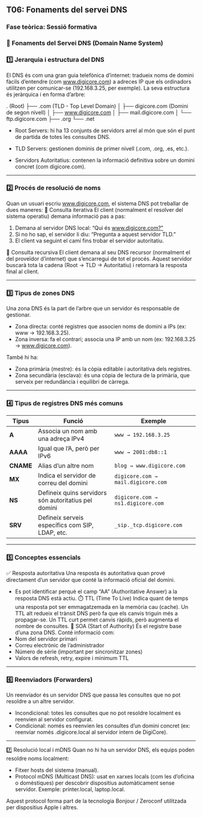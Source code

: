 ## T06: Fonaments del servei DNS

### Fase teòrica: Sessió formativa

### 🧭 Fonaments del Servei DNS (Domain Name System)

### 1️⃣ Jerarquia i estructura del DNS
El DNS és com una gran guia telefònica d’internet: tradueix noms de domini fàcils d’entendre (com www.digicore.com) a adreces IP que els ordinadors utilitzen per comunicar-se (192.168.3.25, per exemple).
La seva estructura és jeràrquica i en forma d’arbre:

. (Root)
 ├── .com       (TLD - Top Level Domain)
 │     ├── digicore.com     (Domini de segon nivell)
 │           ├── www.digicore.com
 │           ├── mail.digicore.com
 │           └── ftp.digicore.com
 ├── .org
 └── .net

- Root Servers: hi ha 13 conjunts de servidors arrel al món que són el punt de partida de totes les consultes DNS.

- TLD Servers: gestionen dominis de primer nivell (.com, .org, .es, etc.).

- Servidors Autoritatius: contenen la informació definitiva sobre un domini concret (com digicore.com).

---

### 2️⃣ Procés de resolució de noms
Quan un usuari escriu www.digicore.com, el sistema DNS pot treballar de dues maneres:
🔹 Consulta iterativa
El client (normalment el resolver del sistema operatiu) demana informació pas a pas:

1. Demana al servidor DNS local: “Qui és www.digicore.com?”
2. Si no ho sap, el servidor li diu: “Pregunta a aquest servidor TLD.”
3. El client va seguint el camí fins trobar el servidor autoritatiu.

🔹 Consulta recursiva
El client demana al seu DNS recursor (normalment el del proveïdor d’internet) que s’encarregui de tot el procés.
Aquest servidor buscarà tota la cadena (Root → TLD → Autoritatiu) i retornarà la resposta final al client.

---

### 3️⃣ Tipus de zones DNS
Una zona DNS és la part de l’arbre que un servidor és responsable de gestionar.

- Zona directa: conté registres que associen noms de domini a IPs (ex: www → 192.168.3.25).
- Zona inversa: fa el contrari; associa una IP amb un nom (ex: 192.168.3.25 → www.digicore.com).

També hi ha:
- Zona primària (mestre): és la còpia editable i autoritativa dels registres.
- Zona secundària (esclava): és una còpia de lectura de la primària, que serveix per redundància i equilibri de càrrega.

---

### 4️⃣ Tipus de registres DNS més comuns

| Tipus | Funció | Exemple |
|-------|---------|----------|
| **A** | Associa un nom amb una adreça IPv4 | `www → 192.168.3.25` |
| **AAAA** | Igual que l’A, però per IPv6 | `www → 2001:db8::1` |
| **CNAME** | Alias d’un altre nom | `blog → www.digicore.com` |
| **MX** | Indica el servidor de correu del domini | `digicore.com → mail.digicore.com` |
| **NS** | Defineix quins servidors són autoritatius pel domini | `digicore.com → ns1.digicore.com` |
| **SRV** | Defineix serveis específics com SIP, LDAP, etc. | `_sip._tcp.digicore.com` |


---

### 5️⃣ Conceptes essencials
✅ Resposta autoritativa
Una resposta és autoritativa quan prové directament d’un servidor que conté la informació oficial del domini.
- Es pot identificar perquè el camp “AA” (Authoritative Answer) a la resposta DNS està actiu.
⏱️ TTL (Time To Live)
Indica quant de temps una resposta pot ser emmagatzemada en la memòria cau (cache).
 Un TTL alt redueix el trànsit DNS però fa que els canvis triguin més a propagar-se.
 Un TTL curt permet canvis ràpids, però augmenta el nombre de consultes.
🪪 SOA (Start of Authority)
És el registre base d’una zona DNS. Conté informació com:
- Nom del servidor primari
- Correu electrònic de l’administrador
- Número de sèrie (important per sincronitzar zones)
- Valors de refresh, retry, expire i minimum TTL

---

### 6️⃣ Reenviadors (Forwarders)
Un reenviador és un servidor DNS que passa les consultes que no pot resoldre a un altre servidor.
- Incondicional: totes les consultes que no pot resoldre localment es reenvien al servidor configurat.
- Condicional: només es reenvien les consultes d’un domini concret (ex: reenviar només .digicore.local al servidor intern de DigiCore).

--- 

7️⃣ Resolució local i mDNS
Quan no hi ha un servidor DNS, els equips poden resoldre noms localment:
- Fitxer hosts del sistema (manual).
- Protocol mDNS (Multicast DNS): usat en xarxes locals (com les d’oficina o domèstiques) per descobrir dispositius automàticament sense servidor. Exemple: printer.local, laptop.local.


Aquest protocol forma part de la tecnologia Bonjour / Zeroconf utilitzada per dispositius Apple i altres.



